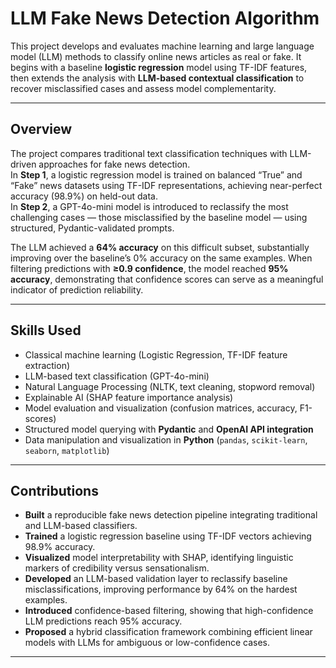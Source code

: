 # LLM Fake News Detection Algorithm

This project develops and evaluates machine learning and large language model (LLM) methods to classify online news articles as real or fake. It begins with a baseline **logistic regression** model using TF-IDF features, then extends the analysis with **LLM-based contextual classification** to recover misclassified cases and assess model complementarity.

---

## Overview

The project compares traditional text classification techniques with LLM-driven approaches for fake news detection.  
In **Step 1**, a logistic regression model is trained on balanced “True” and “Fake” news datasets using TF-IDF representations, achieving near-perfect accuracy (98.9%) on held-out data.  
In **Step 2**, a GPT-4o-mini model is introduced to reclassify the most challenging cases — those misclassified by the baseline model — using structured, Pydantic-validated prompts.

The LLM achieved a **64% accuracy** on this difficult subset, substantially improving over the baseline’s 0% accuracy on the same examples. When filtering predictions with **≥0.9 confidence**, the model reached **95% accuracy**, demonstrating that confidence scores can serve as a meaningful indicator of prediction reliability.

---

## Skills Used

- Classical machine learning (Logistic Regression, TF-IDF feature extraction)  
- LLM-based text classification (GPT-4o-mini)  
- Natural Language Processing (NLTK, text cleaning, stopword removal)  
- Explainable AI (SHAP feature importance analysis)  
- Model evaluation and visualization (confusion matrices, accuracy, F1-scores)  
- Structured model querying with **Pydantic** and **OpenAI API integration**  
- Data manipulation and visualization in **Python** (`pandas`, `scikit-learn`, `seaborn`, `matplotlib`)

---

## Contributions

- **Built** a reproducible fake news detection pipeline integrating traditional and LLM-based classifiers.  
- **Trained** a logistic regression baseline using TF-IDF vectors achieving 98.9% accuracy.  
- **Visualized** model interpretability with SHAP, identifying linguistic markers of credibility versus sensationalism.  
- **Developed** an LLM-based validation layer to reclassify baseline misclassifications, improving performance by 64% on the hardest examples.  
- **Introduced** confidence-based filtering, showing that high-confidence LLM predictions reach 95% accuracy.  
- **Proposed** a hybrid classification framework combining efficient linear models with LLMs for ambiguous or low-confidence cases.

---

